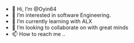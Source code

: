 - 👋 Hi, I’m @Oyin64
- 👀 I’m interested in software Engineering.
- 🌱 I’m currently learning with ALX
- 💞️ I’m looking to collaborate on with great minds
- 📫 How to reach me ..

<!---
Oyin64/Oyin64 is a ✨ special ✨ repository because its `README.md` (this file) appears on your GitHub profile.
You can click the Preview link to take a look at your changes.
--->

